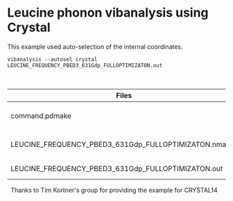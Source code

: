 # Leucine phonon vibanalysis using Crystal

This example used auto-selection of the internal coordinates.

```
vibanalysis --autosel crystal LEUCINE_FREQUENCY_PBED3_631Gdp_FULLOPTIMIZATON.out
```
&nbsp;
  
 | Files                                                  | Description                   |
 | ------------------------------------------------------ | ----------------------------- |
 | command.pdmake                                         | pdmake commands for testing   |
 | LEUCINE_FREQUENCY_PBED3_631Gdp_FULLOPTIMIZATON.nma.ref | reference vibanlysis output   |
 | LEUCINE_FREQUENCY_PBED3_631Gdp_FULLOPTIMIZATON.out     | Crystal14 output              |

&nbsp;
Thanks to Tim Kortner's group for providing the example for CRYSTAL14
